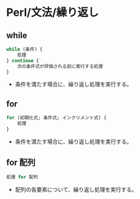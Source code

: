 # Perl/文法/繰り返し

## while

```perl
while (条件) {
    処理
} continue {
    次の条件式が評価される前に実行する処理
}
```

- 条件を満たす場合に、繰り返し処理を実行する。

## for

```perl
for (初期化式; 条件式; インクリメント式) {
    処理
}
```

- 条件を満たす場合に、繰り返し処理を実行する。

## for 配列

```perl
処理 for 配列
```

- 配列の各要素について、繰り返し処理を実行する。
